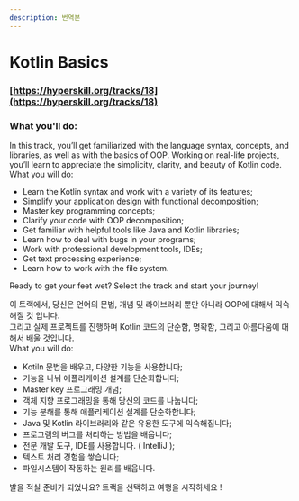 ```yaml
---
description: 번역본
---
```


# Kotlin Basics

### [https://hyperskill.org/tracks/18](https://hyperskill.org/tracks/18)

### What you'll do:

In this track, you’ll get familiarized with the language syntax, concepts, and libraries, as well as with the basics of OOP. Working on real-life projects, you’ll learn to appreciate the simplicity, clarity, and beauty of Kotlin code.\
What you will do:

* Learn the Kotlin syntax and work with a variety of its features;
* Simplify your application design with functional decomposition;
* Master key programming concepts;
* Clarify your code with OOP decomposition;
* Get familiar with helpful tools like Java and Kotlin libraries;
* Learn how to deal with bugs in your programs;
* Work with professional development tools, IDEs;
* Get text processing experience;
* Learn how to work with the file system.

Ready to get your feet wet? Select the track and start your journey!

이 트랙에서, 당신은 언어의 문법, 개념 및 라이브러리 뿐만 아니라 OOP에 대해서 익숙해질 것 입니다.\
그리고 실제 프로젝트를 진행하며 Kotlin 코드의 단순함, 명확함, 그리고 아름다움에 대해서 배울 것입니다.\
What you will do:

* Kotiln 문법을 배우고, 다양한 기능을 사용합니다;
* 기능을 나눠 애플리케이션 설계를 단순화합니다;
* Master key 프로그래밍 개념;
* 객체 지향 프로그래밍을 통해 당신의 코드를 나눕니다;
* 기능 분해를 통해 애플리케이션 설계를 단순화합니다;
* Java 및 Kotlin 라이브러리와 같은 유용한 도구에 익숙해집니다;
* 프로그램의 버그를 처리하는 방법을 배웁니다;
* 전문 개발 도구, IDE를 사용합니다. ( IntelliJ );
* 텍스트 처리 경험을 쌓습니다;
* 파일시스템이 작동하는 원리를 배웁니다.

발을 적실 준비가 되었나요? 트랙을 선택하고 여행을 시작하세요 !
